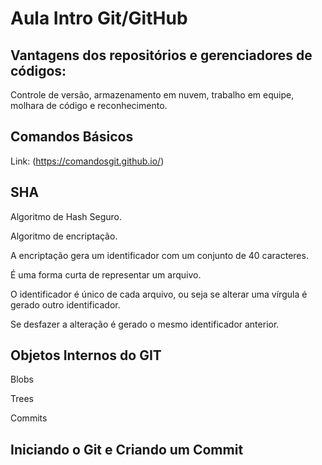 # Aula Intro Git/GitHub

## Vantagens dos repositórios e gerenciadores de códigos:

Controle de versão, armazenamento em nuvem, trabalho em equipe, molhara de código e reconhecimento.

## Comandos Básicos

 Link: (https://comandosgit.github.io/)

## SHA

Algoritmo de Hash Seguro.

Algoritmo de encriptação.

A encriptação gera um identificador com um conjunto de 40 caracteres.

É uma forma curta de representar um arquivo.

O identificador é único de cada arquivo, ou seja se alterar uma vírgula é gerado outro identificador.

Se desfazer a alteração é gerado o mesmo identificador anterior.

## Objetos Internos do GIT

Blobs

Trees

Commits

## Iniciando o Git e Criando um Commit







